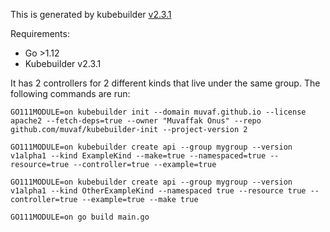 This is generated by kubebuilder [v2.3.1](https://github.com/kubernetes-sigs/kubebuilder/releases/tag/v2.3.1)

Requirements:
* Go >1.12
* Kubebuilder v2.3.1


It has 2 controllers for 2 different kinds that live under the same group. The following commands are run:
```
GO111MODULE=on kubebuilder init --domain muvaf.github.io --license apache2 --fetch-deps=true --owner "Muvaffak Onus" --repo github.com/muvaf/kubebuilder-init --project-version 2

GO111MODULE=on kubebuilder create api --group mygroup --version v1alpha1 --kind ExampleKind --make=true --namespaced=true --resource=true --controller=true --example=true

GO111MODULE=on kubebuilder create api --group mygroup --version v1alpha1 --kind OtherExampleKind --namespaced true --resource true --controller=true --example=true --make true

GO111MODULE=on go build main.go
```
